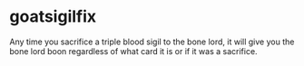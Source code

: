 # goatsigilfix
Any time you sacrifice a triple blood sigil to the bone lord, it will give you the bone lord boon regardless of what card it is or if it was a sacrifice.
